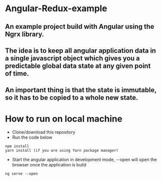 # Angular-Redux-example
## An example project build with Angular using the Ngrx library. 
## The idea is to keep all angular application data in a single javascript object which gives you a predictable global data state at any given point of time.
## An important thing is that the state is immutable, so it has to be copied to a whole new state.

# How to run on local machine
- Clone/download this repository
- Run the code below 
```
npm install
yarn install (if you are using Yarn package manager)
```
- Start the angular application in development mode, --open will open the browser once the application is build
```
ng serve --open
```
